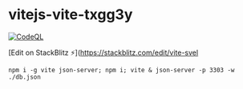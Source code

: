 # vitejs-vite-txgg3y

[![CodeQL](https://github.com/jsbase/vitejs-vite/actions/workflows/codeql-analysis.yml/badge.svg?branch=master)](https://github.com/jsbase/vitejs-vite/actions/workflows/codeql-analysis.yml)

[Edit on StackBlitz ⚡️](https://stackblitz.com/edit/vite-svel

```
npm i -g vite json-server; npm i; vite & json-server -p 3303 -w ./db.json
```
